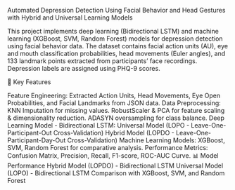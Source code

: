 Automated Depression Detection Using Facial
 Behavior and Head Gestures with Hybrid and
 Universal Learning Models


This project implements deep learning (Bidirectional LSTM) and machine learning (XGBoost, SVM, Random Forest) models for depression detection using facial behavior data. The dataset contains facial action units (AU), eye and mouth classification probabilities, head movements (Euler angles), and 133 landmark points extracted from participants’ face recordings. Depression labels are assigned using PHQ-9 scores.

🚀 Key Features

Feature Engineering: Extracted Action Units, Head Movements, Eye Open Probabilities, and Facial Landmarks from JSON data.
Data Preprocessing:
KNN Imputation for missing values.
RobustScaler & PCA for feature scaling & dimensionality reduction.
ADASYN oversampling for class balance.
Deep Learning Model - Bidirectional LSTM:
Universal Model (LOPO - Leave-One-Participant-Out Cross-Validation)
Hybrid Model (LOPDO - Leave-One-Participant-Day-Out Cross-Validation)
Machine Learning Models:
XGBoost, SVM, Random Forest for comparative analysis.
Performance Metrics: Confusion Matrix, Precision, Recall, F1-score, ROC-AUC Curve.
📊 Model Performance
Hybrid Model (LOPDO) - Bidirectional LSTM
Universal Model (LOPO) - Bidirectional LSTM
Comparison with XGBoost, SVM, and Random Forest
